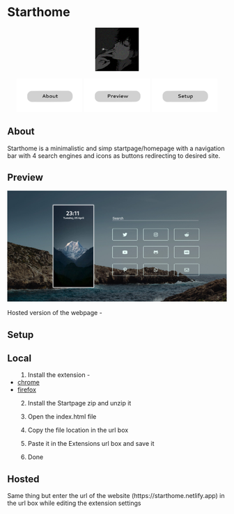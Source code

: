 <h1>Starthome</h1>
<p align="center">
  <img width="100px" src="readmesrc/av.png" />
</p>


<p align="center">
<a href="#About"><img src="readmesrc/about.png" width="30%"></a>
<a href="#Preview"><img src="readmesrc/preview.png" width="30%"></a>
<a href="#Setup"><img src="readmesrc/setup.png" width="30%"></a>
</p>

## About

Starthome is a minimalistic and simp startpage/homepage with a navigation bar with 4 search engines and icons as buttons redirecting to desired site.

## Preview

<img src="readmesrc/ss.png">
<p> Hosted version of the webpage - <a href="https://starthome.netlify.app/"></a>
</p>

## Setup

<h2>Local</h2>
<p>
<ul>

1. Install the extension - 
  <li><a href="https://chrome.google.com/webstore/detail/new-tab-redirect/icpgjfneehieebagbmdbhnlpiopdcmna">chrome</a></li>
  <li><a href="https://addons.mozilla.org/en-US/firefox/addon/new-tab-override/">firefox</a></li>
 
2. Install the Startpage zip and unzip it

3. Open the index.html file

4. Copy the file location in the url box
5. Paste it in the Extensions url box and save it
6. Done
</ul>
</p>
<h2>Hosted</h2>
<p>
Same thing but enter the url of the website (https://starthome.netlify.app) in the url box while editing the extension settings
</p>



